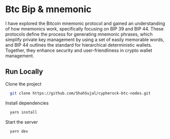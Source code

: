 # **Btc Bip & mnemonic**


I have explored the Bitcoin mnemonic protocol and gained an understanding of how mnemonics work, specifically focusing on BIP 39 and BIP 44. These protocols define the process for generating mnemonic phrases, which simplify private key management by using a set of easily memorable words, and BIP 44 outlines the standard for hierarchical deterministic wallets. Together, they enhance security and user-friendliness in crypto wallet management.


## Run Locally

Clone the project

```bash
  git clone https://github.com/ShahSujal/cypherock-btc-nodes.git
```

Install dependencies

```bash
  yarn install
```

Start the server

```bash
  yarn dev
```
